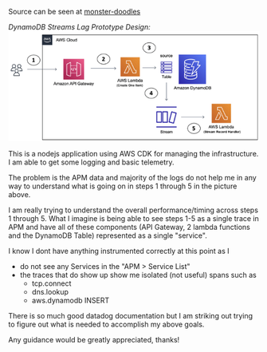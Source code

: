 Source can be seen at [monster-doodles](https://github.com/MonsterMakes/monster-doodles)

*DynamoDB Streams Lag Prototype Design:*
![DynamoDB Streams Lag Prototype](./resources/aws-topology.png)


This is a nodejs application using AWS CDK for managing the infrastructure. I am able to get some logging and basic telemetry. 

The problem is the APM data and majority of the logs do not help me in any way to understand what is going on in steps 1 through 5 in the picture above. 

I am really trying to understand the overall performance/timing across steps 1 through 5. What I imagine is being able to see steps 1-5 as a single trace in APM and have all of these components (API Gateway, 2 lambda functions and the DynamoDB Table) represented as a single "service".

I know I dont have anything instrumented correctly at this point as I
- do not see any Services in the "APM > Service List" 
- the traces that do show up show me isolated (not useful) spans such as
    - tcp.connect
    - dns.lookup
    - aws.dynamodb INSERT

There is so much good datadog documentation but I am striking out trying to figure out what is needed to accomplish my above goals. 

Any guidance would be greatly appreciated, thanks!